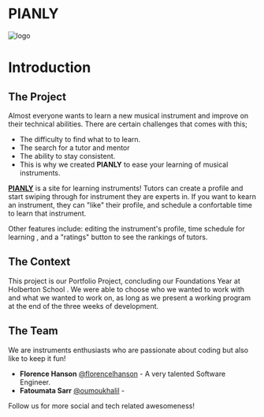 # PIANLY

![logo](https://merriam-webster.com/assets/mw/images/quiz/quiz-global-footer-recirc/a%20colorful%20design%20of%20many%20instruments-8720-8fa3763e5c619e882118d3f9241da61d@1x.jpg)

# Introduction

## The Project
Almost everyone wants to learn a new musical instrument and improve on their technical abilities. There are certain challenges that comes with this;
- The difficulty to find what to to learn.
- The search for a tutor and mentor
- The ability to stay consistent.
- This is why we created **PIANLY** to ease your learning of musical instruments.

[**PIANLY**](https://pianly.com/) is a site for learning instruments! Tutors can create a profile and start swiping through for instrument they are experts in. If you want to kearn an instrument, they can "like" their profile, and schedule a confortable time to learn that instrument.

Other features include: editing the instrument's profile, time schedule for learning , and a "ratings" button to see the rankings of tutors.

## The Context
This project is our Portfolio Project, concluding our Foundations Year at Holberton School . We were able to choose who we wanted to work with and what we wanted to work on, as long as we present a working program at the end of the three weeks of development.

## The Team
We are instruments enthusiasts who are passionate about coding but also like to keep it fun!

* **Florence Hanson** [@florencelhanson](https://twitter.com/florencelhanson) - A very talented Software Engineer.
* **Fatoumata Sarr** [@oumoukhalil](https://github.com/oumoukhalil) - 

Follow us for more social and tech related awesomeness!

